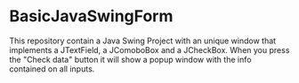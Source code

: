 # BasicJavaSwingForm
This repository contain a Java Swing Project with an unique window that implements a JTextField, a JComoboBox and a JCheckBox. When you press the "Check data" button it will show a popup window with the info contained on all inputs.
